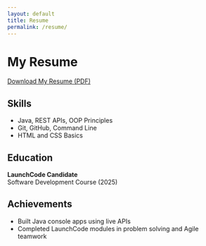 ```yaml
---
layout: default
title: Resume
permalink: /resume/
---
```


# My Resume

[Download My Resume (PDF)](/resume.pdf)

## Skills
- Java, REST APIs, OOP Principles
- Git, GitHub, Command Line
- HTML and CSS Basics

## Education
**LaunchCode Candidate**  
Software Development Course (2025)

## Achievements
- Built Java console apps using live APIs
- Completed LaunchCode modules in problem solving and Agile teamwork



